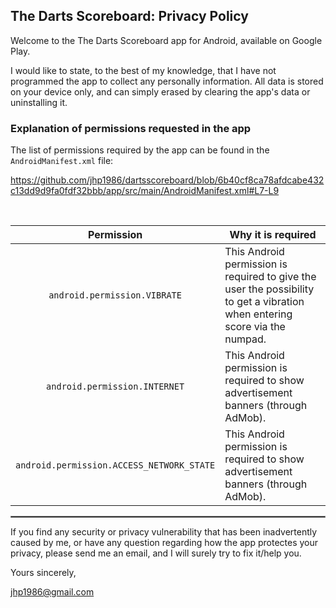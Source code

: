## The Darts Scoreboard: Privacy Policy

Welcome to the The Darts Scoreboard app for Android, available on Google Play.

I would like to state, to the best of my knowledge, that I have not programmed the app to collect any personally information. All data is stored on your device only, and can simply erased by clearing the app's data or uninstalling it.

### Explanation of permissions requested in the app

The list of permissions required by the app can be found in the `AndroidManifest.xml` file:

https://github.com/jhp1986/dartsscoreboard/blob/6b40cf8ca78afdcabe432c13dd9d9fa0fdf32bbb/app/src/main/AndroidManifest.xml#L7-L9

<br/>

| Permission | Why it is required |
| :---: | --- |
| `android.permission.VIBRATE` | This Android permission is required to give the user the possibility to get a vibration when entering score via the numpad. |
| `android.permission.INTERNET` | This Android permission is required to show advertisement banners (through AdMob). |
| `android.permission.ACCESS_NETWORK_STATE` | This Android permission is required to show advertisement banners (through AdMob). |

 <hr style="border:1px solid gray">
 
If you find any security or privacy vulnerability that has been inadvertently caused by me, or have any question regarding how the app protectes your privacy, please send me an email, and I will surely try to fix it/help you.

Yours sincerely,  
 
jhp1986@gmail.com
